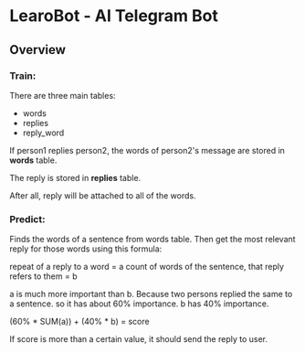 # LearoBot - AI Telegram Bot

## Overview
### Train:
There are three main tables:
+ words
+ replies
+ reply_word

If person1 replies person2, the words of person2's message are stored in **words** table.

The reply is stored in **replies** table.

After all, reply will be attached to all of the words.

### Predict:
Finds the words of a sentence from words table. Then get the most relevant reply for those words using this formula:

repeat of a reply to a word = a
count of words of the sentence, that reply refers to them = b

a is much more important than b. Because two persons replied the same to a sentence. so it has about 60% importance.
b has 40% importance.

(60% * SUM(a)) + (40% * b) = score

If score is more than a certain value, it should send the reply to user.
